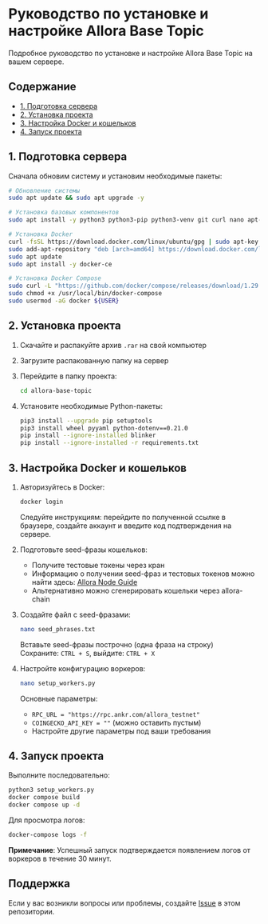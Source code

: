 # Руководство по установке и настройке Allora Base Topic

Подробное руководство по установке и настройке Allora Base Topic на вашем сервере.

## Содержание
- [1. Подготовка сервера](#1-подготовка-сервера)
- [2. Установка проекта](#2-установка-проекта)
- [3. Настройка Docker и кошельков](#3-настройка-docker-и-кошельков)
- [4. Запуск проекта](#4-запуск-проекта)

## 1. Подготовка сервера

Сначала обновим систему и установим необходимые пакеты:

```bash
# Обновление системы
sudo apt update && sudo apt upgrade -y

# Установка базовых компонентов
sudo apt install -y python3 python3-pip python3-venv git curl nano apt-transport-https ca-certificates software-properties-common

# Установка Docker
curl -fsSL https://download.docker.com/linux/ubuntu/gpg | sudo apt-key add -
sudo add-apt-repository "deb [arch=amd64] https://download.docker.com/linux/ubuntu $(lsb_release -cs) stable"
sudo apt update
sudo apt install -y docker-ce

# Установка Docker Compose
sudo curl -L "https://github.com/docker/compose/releases/download/1.29.2/docker-compose-$(uname -s)-$(uname -m)" -o /usr/local/bin/docker-compose
sudo chmod +x /usr/local/bin/docker-compose
sudo usermod -aG docker ${USER}
```

## 2. Установка проекта

1. Скачайте и распакуйте архив `.rar` на свой компьютер
2. Загрузите распакованную папку на сервер
3. Перейдите в папку проекта:
   ```bash
   cd allora-base-topic
   ```

4. Установите необходимые Python-пакеты:
   ```bash
   pip3 install --upgrade pip setuptools
   pip3 install wheel pyyaml python-dotenv==0.21.0
   pip install --ignore-installed blinker
   pip install --ignore-installed -r requirements.txt
   ```

## 3. Настройка Docker и кошельков

1. Авторизуйтесь в Docker:
   ```bash
   docker login
   ```
   Следуйте инструкциям: перейдите по полученной ссылке в браузере, создайте аккаунт и введите код подтверждения на сервере.

2. Подготовьте seed-фразы кошельков:
   - Получите тестовые токены через кран
   - Информацию о получении seed-фраз и тестовых токенов можно найти здесь: [Allora Node Guide](https://teletype.in/@cryptoforto/allora-node-guide-vDEhWh-kBP0)
   - Альтернативно можно сгенерировать кошельки через allora-chain

3. Создайте файл с seed-фразами:
   ```bash
   nano seed_phrases.txt
   ```
   Вставьте seed-фразы построчно (одна фраза на строку)  
   Сохраните: `CTRL + S`, выйдите: `CTRL + X`

4. Настройте конфигурацию воркеров:
   ```bash
   nano setup_workers.py
   ```
   Основные параметры:
   - `RPC_URL = "https://rpc.ankr.com/allora_testnet"`
   - `COINGECKO_API_KEY = ""` (можно оставить пустым)
   - Настройте другие параметры под ваши требования

## 4. Запуск проекта

Выполните последовательно:
```bash
python3 setup_workers.py
docker compose build
docker compose up -d
```

Для просмотра логов:
```bash
docker-compose logs -f
```

**Примечание**: Успешный запуск подтверждается появлением логов от воркеров в течение 30 минут.

## Поддержка

Если у вас возникли вопросы или проблемы, создайте [Issue](../../issues) в этом репозитории.

